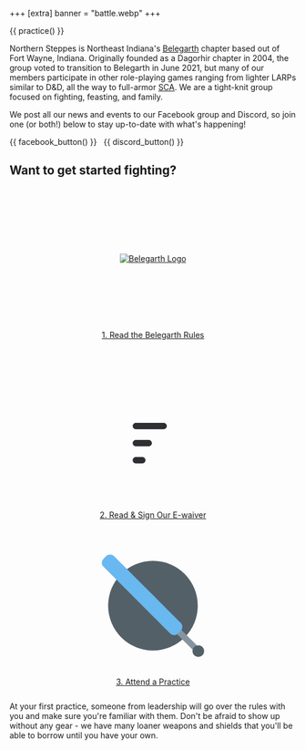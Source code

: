 +++
[extra]
banner = "battle.webp"
+++

<style>
.cards {
    display: grid;
    /* align-items: center; */
    grid-template-columns: repeat(auto-fit, minmax(310px, 1fr));
    grid-template-rows: repeat(auto-fit, minmax(300px, 1fr));
    grid-gap: 1rem;
    /* grid-auto-flow: dense; */
    margin-bottom: 1rem;
    align-items: flex-start;
}
.card {
    /* max-width: 310px; */
    border-radius: 10px;
    overflow: hidden;
    background: var(--entry);
    padding: 0px 10px 10px 10px;
    text-align: center;
}
.card:hover {
    background: var(--code-bg);
}
.card a {
    display: block;
    height: 100%;
    box-shadow: none;
}
.card .image {
    height: 250px;
    width: 100%;
    display: grid;
    align-items: center;
}
.card .image img, .card .image svg {
    margin: 0px auto;
}
</style>

{{ practice() }}

Northern Steppes is Northeast Indiana's [Belegarth](https://www.belegarth.com/) chapter based out of Fort Wayne, Indiana. Originally founded as a Dagorhir chapter in 2004, the group voted to transition to Belegarth in June 2021, but many of our members participate in other role-playing games ranging from lighter LARPs similar to D&D, all the way to full-armor [SCA](https://www.sca.org/). We are a tight-knit group focused on fighting, feasting, and family.

We post all our news and events to our Facebook group and Discord, so join one (or both!) below to stay up-to-date with what's happening!

{{ facebook_button() }}
&nbsp;
{{ discord_button() }}

## Want to get started fighting? 

<div class="cards">

<div class="card">
    <a href="https://www.belegarth.com/rules">
    <div class="image">
    <img src="/bmcs.png" alt="Belegarth Logo" />
    </div>
    1. Read the Belegarth Rules
    </a>
</div>

<div class="card">
    <a href="https://docs.google.com/forms/d/e/1FAIpQLSeWSaM0wGwSxCuOdeSFKaWaOsjjS5p2sHvx0W6BcuVlEKFBHg/viewform">
    <div class="image">
    <svg xmlns="http://www.w3.org/2000/svg" width="180px" height="180px" viewBox="0 0 24 24" fill="none">
<path opacity="0.5" d="M3 10C3 6.22876 3 4.34315 4.17157 3.17157C5.34315 2 7.22876 2 11 2H13C16.7712 2 18.6569 2 19.8284 3.17157C21 4.34315 21 6.22876 21 10V14C21 17.7712 21 19.6569 19.8284 20.8284C18.6569 22 16.7712 22 13 22H11C7.22876 22 5.34315 22 4.17157 20.8284C3 19.6569 3 17.7712 3 14V10Z" fill="var(--primary)" />
<path d="M16.5189 16.5013C16.6939 16.3648 16.8526 16.2061 17.1701 15.8886L21.1275 11.9312C21.2231 11.8356 21.1793 11.6708 21.0515 11.6264C20.5844 11.4644 19.9767 11.1601 19.4083 10.5917C18.8399 10.0233 18.5356 9.41561 18.3736 8.94849C18.3292 8.82066 18.1644 8.77687 18.0688 8.87254L14.1114 12.8299C13.7939 13.1474 13.6352 13.3061 13.4987 13.4811C13.3377 13.6876 13.1996 13.9109 13.087 14.1473C12.9915 14.3476 12.9205 14.5606 12.7786 14.9865L12.5951 15.5368L12.3034 16.4118L12.0299 17.2323C11.9601 17.4419 12.0146 17.6729 12.1708 17.8292C12.3271 17.9854 12.5581 18.0399 12.7677 17.9701L13.5882 17.6966L14.4632 17.4049L15.0135 17.2214L15.0136 17.2214C15.4394 17.0795 15.6524 17.0085 15.8527 16.913C16.0891 16.8004 16.3124 16.6623 16.5189 16.5013Z" fill="var(--primary)" />
<path d="M22.3665 10.6922C23.2112 9.84754 23.2112 8.47812 22.3665 7.63348C21.5219 6.78884 20.1525 6.78884 19.3078 7.63348L19.1806 7.76071C19.0578 7.88348 19.0022 8.05496 19.0329 8.22586C19.0522 8.33336 19.0879 8.49053 19.153 8.67807C19.2831 9.05314 19.5288 9.54549 19.9917 10.0083C20.4545 10.4712 20.9469 10.7169 21.3219 10.847C21.5095 10.9121 21.6666 10.9478 21.7741 10.9671C21.945 10.9978 22.1165 10.9422 22.2393 10.8194L22.3665 10.6922Z" fill="var(--primary)"/>
<path fill-rule="evenodd" clip-rule="evenodd" d="M7.25 9C7.25 8.58579 7.58579 8.25 8 8.25H14.5C14.9142 8.25 15.25 8.58579 15.25 9C15.25 9.41421 14.9142 9.75 14.5 9.75H8C7.58579 9.75 7.25 9.41421 7.25 9ZM7.25 13C7.25 12.5858 7.58579 12.25 8 12.25H11C11.4142 12.25 11.75 12.5858 11.75 13C11.75 13.4142 11.4142 13.75 11 13.75H8C7.58579 13.75 7.25 13.4142 7.25 13ZM7.25 17C7.25 16.5858 7.58579 16.25 8 16.25H9.5C9.91421 16.25 10.25 16.5858 10.25 17C10.25 17.4142 9.91421 17.75 9.5 17.75H8C7.58579 17.75 7.25 17.4142 7.25 17Z" fill="#2e2e33"/>
</svg>
    </div>
    2. Read & Sign Our E-waiver
    </a>
</div>

<div class="card">
    <a href="/practice/">
    <div class="image">
    <svg width="180px" height="180px" viewBox="0 0 128 128" version="1.1" xmlns="http://www.w3.org/2000/svg" xmlns:xlink="http://www.w3.org/1999/xlink" xml:space="preserve" xmlns:serif="http://www.serif.com/" style="fill-rule:evenodd;clip-rule:evenodd;stroke-linejoin:round;stroke-miterlimit:2;">
    <g transform="matrix(1,0,0,1,-142.251,-448)">
        <g id="blue_shield" transform="matrix(1,0,0,1,142.251,448)">
            <rect x="0" y="0" width="128" height="128" style="fill:none;"/>
            <clipPath id="_clip1">
                <rect x="0" y="0" width="128" height="128"/>
            </clipPath>
            <g clip-path="url(#_clip1)">
                <g transform="matrix(1.12864,0,0,1.12864,-190.08,-188.093)">
                    <circle cx="225.12" cy="223.359" r="49.617" style="fill:rgb(84,96,103);"/>
                </g>
                <g transform="matrix(1.33032,0,0,1.32666,74.351,74.3737)">
                    <path d="M29.185,33.279C30.351,34.445 32.207,34.5 33.306,33.4C34.406,32.3 34.351,30.445 33.185,29.279L9.921,6.014C8.754,4.847 6.899,4.792 5.8,5.893C4.699,6.993 4.754,8.848 5.921,10.014L29.185,33.279Z" style="fill:rgb(133,148,159);fill-rule:nonzero;"/>
                </g>
                <g transform="matrix(0.653568,-0.653568,2.16516,2.16516,-195.85,19.7674)">
                    <path d="M175.023,44.724C175.023,43.461 171.632,42.438 167.449,42.438L162.459,42.438C158.276,42.438 154.886,43.461 154.886,44.724C154.886,52.181 154.886,75.746 154.886,83.204C154.886,84.466 158.276,85.49 162.459,85.49L167.449,85.49C171.632,85.49 175.023,84.466 175.023,83.204C175.023,75.746 175.023,52.181 175.023,44.724Z" style="fill:rgb(105,184,239);"/>
                </g>
                <g transform="matrix(1.03801,0,0,1.03801,-157.454,-5.41466)">
                    <circle cx="267.945" cy="121.474" r="7.055" style="fill:rgb(84,96,103);"/>
                </g>
            </g>
        </g>
    </g>
</svg>
    </div>
    3. Attend a Practice
    </a>
</div>

</div>

At your first practice, someone from leadership will go over the rules with you and make sure you're familiar with them. Don't be afraid to show up without any gear - we have many loaner weapons and shields that you'll be able to borrow until you have your own. 

<!--
{% photo(url="2017-group-photo.jpg") %}
Northern Steppes at War! 2017, photo credit [Silverleaf Photography](https://www.instagram.com/silverleaf_photos/)
{% end %}
-->
